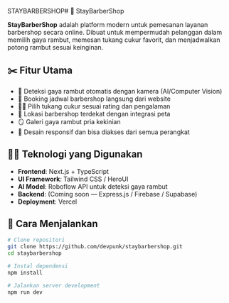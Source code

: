 STAYBARBERSHOP# 💈 StayBarberShop

**StayBarberShop** adalah platform modern untuk pemesanan layanan barbershop secara online. Dibuat untuk mempermudah pelanggan dalam memilih gaya rambut, memesan tukang cukur favorit, dan menjadwalkan potong rambut sesuai keinginan.

## ✂️ Fitur Utama

- 📸 Deteksi gaya rambut otomatis dengan kamera (AI/Computer Vision)
- 📅 Booking jadwal barbershop langsung dari website
- 🧑‍🎨 Pilih tukang cukur sesuai rating dan pengalaman
- 📍 Lokasi barbershop terdekat dengan integrasi peta
- 🪞 Galeri gaya rambut pria kekinian
- 📱 Desain responsif dan bisa diakses dari semua perangkat

## 🧑‍💻 Teknologi yang Digunakan

- **Frontend**: Next.js + TypeScript
- **UI Framework**: Tailwind CSS / HeroUI
- **AI Model**: Roboflow API untuk deteksi gaya rambut
- **Backend**: (Coming soon — Express.js / Firebase / Supabase)
- **Deployment**: Vercel

## 🚀 Cara Menjalankan

```bash
# Clone repositori
git clone https://github.com/devpunk/staybarbershop.git
cd staybarbershop

# Instal dependensi
npm install

# Jalankan server development
npm run dev